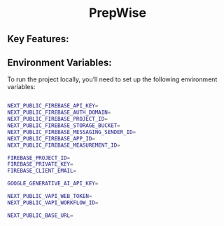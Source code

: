 <div align="center">
    <h1>PrepWise</h1>
</div>

<h2>Key Features:</h2>

<h2>Environment Variables:</h2>
<p>To run the project locally, you’ll need to set up the following environment variables:</p>

```bash

NEXT_PUBLIC_FIREBASE_API_KEY=
NEXT_PUBLIC_FIREBASE_AUTH_DOMAIN=
NEXT_PUBLIC_FIREBASE_PROJECT_ID=
NEXT_PUBLIC_FIREBASE_STORAGE_BUCKET=
NEXT_PUBLIC_FIREBASE_MESSAGING_SENDER_ID=
NEXT_PUBLIC_FIREBASE_APP_ID=
NEXT_PUBLIC_FIREBASE_MEASUREMENT_ID=

FIREBASE_PROJECT_ID=
FIREBASE_PRIVATE_KEY=
FIREBASE_CLIENT_EMAIL=

GOOGLE_GENERATIVE_AI_API_KEY=

NEXT_PUBLIC_VAPI_WEB_TOKEN=
NEXT_PUBLIC_VAPI_WORKFLOW_ID=

NEXT_PUBLIC_BASE_URL=

```